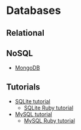 Databases
==============================



Relational
------------------------------



NoSQL
------------------------------

* [MongoDB](http://www.mongodb.org/)



Tutorials
------------------------------

* [SQLite tutorial](http://zetcode.com/db/sqlite/)
  * [SQLite Ruby tutorial](http://zetcode.com/db/sqliteruby/)
* [MySQL tutorial](http://zetcode.com/databases/mysqltutorial/)
  * [MySQL Ruby tutorial](http://zetcode.com/db/mysqlrubytutorial/)
